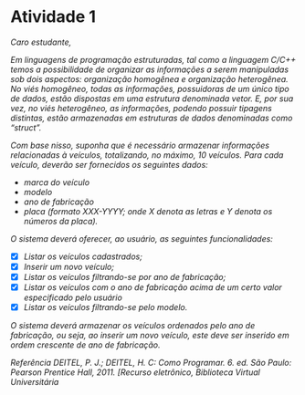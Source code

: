# Atividade 1

*Caro estudante,*

*Em linguagens de programação estruturadas, tal como a linguagem C/C++ temos a possibilidade de organizar as informações
a serem manipuladas sob dois aspectos: organização homogênea e organização heterogênea. No viés homogêneo, todas as
informações, possuidoras de um único tipo de dados, estão dispostas em uma estrutura denominada vetor. E, por sua vez,
no viés heterogêneo, as informações, podendo possuir tipagens distintas, estão armazenadas em estruturas de dados
denominadas como “struct”.*

*Com base nisso, suponha que é necessário armazenar informações relacionadas à veículos, totalizando, no máximo, 10
veículos. Para cada veículo, deverão ser fornecidos os seguintes dados:*

- *marca do veículo*
- *modelo*
- *ano de fabricação*
- *placa (formato XXX-YYYY; onde X denota as letras e Y denota os números da placa).*

*O sistema deverá oferecer, ao usuário, as seguintes funcionalidades:*

- [x] *Listar os veículos cadastrados;*
- [x] *Inserir um novo veículo;*
- [x] *Listar os veículos filtrando-se por ano de fabricação;*
- [x] *Listar os veículos com o ano de fabricação acima de um certo valor especificado pelo usuário*
- [x] *Listar os veículos filtrando-se pelo modelo.*

*O sistema deverá armazenar os veículos ordenados pelo ano de fabricação, ou seja, ao inserir um novo veículo, este deve
ser inserido em ordem crescente de ano de fabricação.*

*Referência DEITEL, P. J.; DEITEL, H. C: Como Programar. 6. ed. São Paulo: Pearson Prentice Hall, 2011. [Recurso
eletrônico, Biblioteca Virtual Universitária*